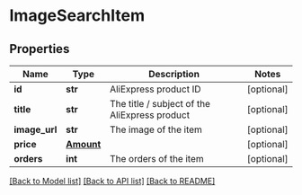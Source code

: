 # ImageSearchItem

## Properties
Name | Type | Description | Notes
------------ | ------------- | ------------- | -------------
**id** | **str** | AliExpress product ID  | [optional] 
**title** | **str** | The title / subject of the AliExpress product  | [optional] 
**image_url** | **str** | The image of the item  | [optional] 
**price** | [**Amount**](Amount.md) |  | [optional] 
**orders** | **int** | The orders of the item  | [optional] 

[[Back to Model list]](../README.md#documentation-for-models) [[Back to API list]](../README.md#documentation-for-api-endpoints) [[Back to README]](../README.md)


